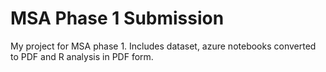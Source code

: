 # MSA Phase 1 Submission

My project for MSA phase 1. Includes dataset, azure notebooks converted to PDF and R analysis in PDF form.
